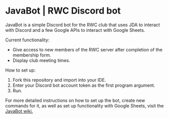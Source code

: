 # JavaBot | RWC Discord bot
JavaBot is a simple Discord bot for the RWC club that uses JDA to interact with Discord and a few Google APIs to interact with Google Sheets.

Current functionality:
* Give access to new members of the RWC server after completion of the membership form.
* Display club meeting times.

How to set up:
1. Fork this repository and import into your IDE.
2. Enter your Discord bot account token as the first program argument.
3. Run.

For more detailed instructions on how to set up the bot, create new commands for it, as well as set up functionality with Google Sheets, visit the
[JavaBot wiki.](https://github.com/MC-Raptors-Who-Code/JavaBot/wiki)
